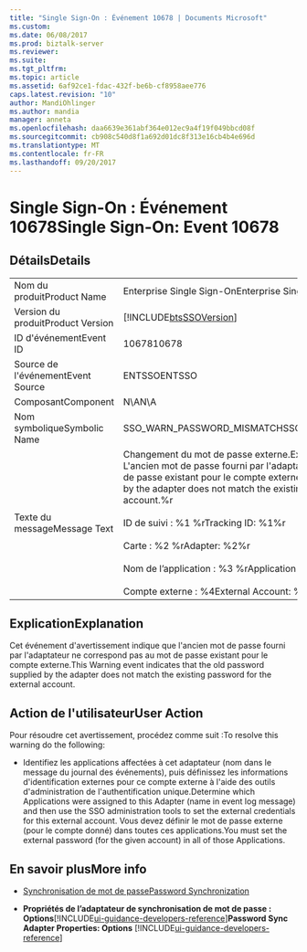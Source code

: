```yaml
---
title: "Single Sign-On : Événement 10678 | Documents Microsoft"
ms.custom: 
ms.date: 06/08/2017
ms.prod: biztalk-server
ms.reviewer: 
ms.suite: 
ms.tgt_pltfrm: 
ms.topic: article
ms.assetid: 6af92ce1-fdac-432f-be6b-cf8958aee776
caps.latest.revision: "10"
author: MandiOhlinger
ms.author: mandia
manager: anneta
ms.openlocfilehash: daa6639e361abf364e012ec9a4f19f049bbcd08f
ms.sourcegitcommit: cb908c540d8f1a692d01dc8f313e16cb4b4e696d
ms.translationtype: MT
ms.contentlocale: fr-FR
ms.lasthandoff: 09/20/2017
---
```

# <a name="single-sign-on-event-10678"></a><span data-ttu-id="e3440-102">Single Sign-On : Événement 10678</span><span class="sxs-lookup"><span data-stu-id="e3440-102">Single Sign-On: Event 10678</span></span>
## <a name="details"></a><span data-ttu-id="e3440-103">Détails</span><span class="sxs-lookup"><span data-stu-id="e3440-103">Details</span></span>  
  
|||  
|-|-|  
|<span data-ttu-id="e3440-104">Nom du produit</span><span class="sxs-lookup"><span data-stu-id="e3440-104">Product Name</span></span>|<span data-ttu-id="e3440-105">Enterprise Single Sign-On</span><span class="sxs-lookup"><span data-stu-id="e3440-105">Enterprise Single Sign-On</span></span>|  
|<span data-ttu-id="e3440-106">Version du produit</span><span class="sxs-lookup"><span data-stu-id="e3440-106">Product Version</span></span>|[!INCLUDE[btsSSOVersion](../includes/btsssoversion-md.md)]|  
|<span data-ttu-id="e3440-107">ID d'événement</span><span class="sxs-lookup"><span data-stu-id="e3440-107">Event ID</span></span>|<span data-ttu-id="e3440-108">10678</span><span class="sxs-lookup"><span data-stu-id="e3440-108">10678</span></span>|  
|<span data-ttu-id="e3440-109">Source de l'événement</span><span class="sxs-lookup"><span data-stu-id="e3440-109">Event Source</span></span>|<span data-ttu-id="e3440-110">ENTSSO</span><span class="sxs-lookup"><span data-stu-id="e3440-110">ENTSSO</span></span>|  
|<span data-ttu-id="e3440-111">Composant</span><span class="sxs-lookup"><span data-stu-id="e3440-111">Component</span></span>|<span data-ttu-id="e3440-112">N\A</span><span class="sxs-lookup"><span data-stu-id="e3440-112">N\A</span></span>|  
|<span data-ttu-id="e3440-113">Nom symbolique</span><span class="sxs-lookup"><span data-stu-id="e3440-113">Symbolic Name</span></span>|<span data-ttu-id="e3440-114">SSO_WARN_PASSWORD_MISMATCH</span><span class="sxs-lookup"><span data-stu-id="e3440-114">SSO_WARN_PASSWORD_MISMATCH</span></span>|  
|<span data-ttu-id="e3440-115">Texte du message</span><span class="sxs-lookup"><span data-stu-id="e3440-115">Message Text</span></span>|<span data-ttu-id="e3440-116">Changement du mot de passe externe.</span><span class="sxs-lookup"><span data-stu-id="e3440-116">External password change.</span></span> <span data-ttu-id="e3440-117">L'ancien mot de passe fourni par l'adaptateur ne correspond pas au mot de passe existant pour le compte externe.%r</span><span class="sxs-lookup"><span data-stu-id="e3440-117">The old password supplied by the adapter does not match the existing password for the external account.%r</span></span><br /><br /> <span data-ttu-id="e3440-118">ID de suivi : %1 %r</span><span class="sxs-lookup"><span data-stu-id="e3440-118">Tracking ID: %1%r</span></span><br /><br /> <span data-ttu-id="e3440-119">Carte : %2 %r</span><span class="sxs-lookup"><span data-stu-id="e3440-119">Adapter: %2%r</span></span><br /><br /> <span data-ttu-id="e3440-120">Nom de l’application : %3 %r</span><span class="sxs-lookup"><span data-stu-id="e3440-120">Application Name: %3%r</span></span><br /><br /> <span data-ttu-id="e3440-121">Compte externe : %4</span><span class="sxs-lookup"><span data-stu-id="e3440-121">External Account: %4</span></span>|  
  
## <a name="explanation"></a><span data-ttu-id="e3440-122">Explication</span><span class="sxs-lookup"><span data-stu-id="e3440-122">Explanation</span></span>  
 <span data-ttu-id="e3440-123">Cet événement d'avertissement indique que l'ancien mot de passe fourni par l'adaptateur ne correspond pas au mot de passe existant pour le compte externe.</span><span class="sxs-lookup"><span data-stu-id="e3440-123">This Warning event indicates that the old password supplied by the adapter does not match the existing password for the external account.</span></span>  
  
## <a name="user-action"></a><span data-ttu-id="e3440-124">Action de l'utilisateur</span><span class="sxs-lookup"><span data-stu-id="e3440-124">User Action</span></span>  
 <span data-ttu-id="e3440-125">Pour résoudre cet avertissement, procédez comme suit :</span><span class="sxs-lookup"><span data-stu-id="e3440-125">To resolve this warning do the following:</span></span>  
  
-   <span data-ttu-id="e3440-126">Identifiez les applications affectées à cet adaptateur (nom dans le message du journal des événements), puis définissez les informations d'identification externes pour ce compte externe à l'aide des outils d'administration de l'authentification unique.</span><span class="sxs-lookup"><span data-stu-id="e3440-126">Determine which Applications were assigned to this Adapter (name in event log message) and then use the SSO administration tools to set the external credentials for this external account.</span></span> <span data-ttu-id="e3440-127">Vous devez définir le mot de passe externe (pour le compte donné) dans toutes ces applications.</span><span class="sxs-lookup"><span data-stu-id="e3440-127">You must set the external password (for the given account) in all of those Applications.</span></span>  
  
## <a name="more-info"></a><span data-ttu-id="e3440-128">En savoir plus</span><span class="sxs-lookup"><span data-stu-id="e3440-128">More info</span></span>
  
-   [<span data-ttu-id="e3440-129">Synchronisation de mot de passe</span><span class="sxs-lookup"><span data-stu-id="e3440-129">Password Synchronization</span></span>](../core/password-synchronization2.md)  
  
-   <span data-ttu-id="e3440-130">**Propriétés de l’adaptateur de synchronisation de mot de passe : Options**[!INCLUDE[ui-guidance-developers-reference](../includes/ui-guidance-developers-reference.md)]</span><span class="sxs-lookup"><span data-stu-id="e3440-130">**Password Sync Adapter Properties: Options** [!INCLUDE[ui-guidance-developers-reference](../includes/ui-guidance-developers-reference.md)]</span></span>